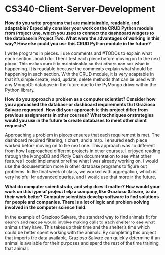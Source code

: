 # CS340-Client-Server-Development
**How do you write programs that are maintainable, readable, and adaptable? Especially consider your work on the CRUD Python module from Project One, which you used to connect the dashboard widgets to the database in Project Two. What were the advantages of working in this way? How else could you use this CRUD Python module in the future?**

I write programs in pieces.  I use comments and #TODOs to explain what each section should do.  Then I test each piece before moving on to the next piece.  This makes sure it is maintainable so that others can see what is happening.  It is readable because the comments explain what should be happening in each section.  With the CRUD module, it is very adaptable in that it’s simple create, read, update, delete methods that can be used with any MongoDb database in the future due to the PyMongo driver within the Python library.

**How do you approach a problem as a computer scientist? Consider how you approached the database or dashboard requirements that Grazioso Salvare requested. How did your approach to this project differ from previous assignments in other courses? What techniques or strategies would you use in the future to create databases to meet other client requests?**

Approaching a problem in pieces ensures that each requirement is met.  The dashboard required filtering, a chart, and a map.  I ensured each piece worked before moving on to the next one.  This approach was no different from how I approached different projects in other courses.  I enjoyed reading through the MongoDB and Plotly Dash documentation to see what other features I could implement or refine what I was already working on.  I would use the documentation more in other database programs to figure out problems.  In the final week of class, we worked with aggregation, which is very helpful for advanced queries, and I would use that more in the future.

**What do computer scientists do, and why does it matter? How would your work on this type of project help a company, like Grazioso Salvare, to do their work better?
Computer scientists develop software to find solutions for people and companies.  There is a lot of logic and problem solving involved in the computer science field.**

In the example of Grazioso Salvare, the standard way to find animals fit for search and rescue would involve making calls to each shelter to see what animals they have.  This takes up their time and the shelter’s time which could be better spent working with the animals.  By completing this project that imports the data available, Grazioso Salvare can quickly determine if an animal is available for their purposes and spend the rest of the time training that animal.

